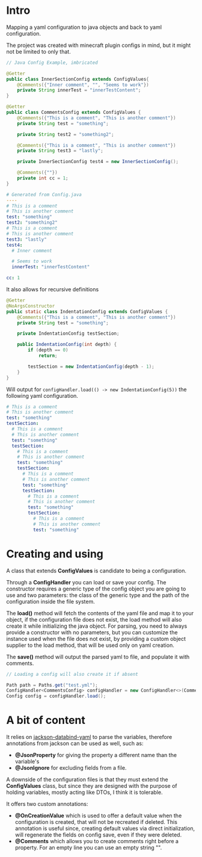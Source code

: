 # Intro

Mapping a yaml configuration to java objects and back to yaml configuration.

The project was created with minecraft plugin configs in mind, but it might not be limited to only that.

```java
// Java Config Example, imbricated

@Getter
public class InnerSectionConfig extends ConfigValues{
    @Comments({"Inner comment", "", "Seems to work"})
    private String innerTest = "innerTestContent";
}

@Getter
public class CommentsConfig extends ConfigValues {
    @Comments({"This is a comment", "This is another comment"})
    private String test = "something";

    private String test2 = "something2";

    @Comments({"This is a comment", "This is another comment"})
    private String test3 = "lastly";

    private InnerSectionConfig test4 = new InnerSectionConfig();

    @Comments({""})
    private int cc = 1;
}
```

```yaml
# Generated from Config.java
----
# This is a comment
# This is another comment
test: "something"
test2: "something2"
# This is a comment
# This is another comment
test3: "lastly"
test4:
  # Inner comment

  # Seems to work
  innerTest: "innerTestContent"

cc: 1
```

It also allows for recursive definitions

```java
@Getter
@NoArgsConstructor
public static class IndentationConfig extends ConfigValues {
    @Comments({"This is a comment", "This is another comment"})
    private String test = "something";

    private IndentationConfig testSection;

    public IndentationConfig(int depth) {
        if (depth == 0)
            return;

        testSection = new IndentationConfig(depth - 1);
    }
}
```
Will output for `configHandler.load(() -> new IndentationConfig(5))` the following yaml configuration.

```yaml
# This is a comment
# This is another comment
test: "something"
testSection:
  # This is a comment
  # This is another comment
  test: "something"
  testSection:
    # This is a comment
    # This is another comment
    test: "something"
    testSection:
      # This is a comment
      # This is another comment
      test: "something"
      testSection:
        # This is a comment
        # This is another comment
        test: "something"
        testSection:
          # This is a comment
          # This is another comment
          test: "something"
```

# Creating and using

A class that extends **ConfigValues** is candidate to being a configuration.

Through a **ConfigHandler** you can load or save your config. The constructor requires a generic type of the config object you are going to use and two parameters: the class of the generic type and the path of the configuration inside the file system.

The **load()** method will fetch the contents of the yaml file and map it to your object, if the configuration file does not exist, the load method will also create it while initializing the java object.
For parsing, you need to always provide a constructor with no parameters, but you can customize the instance used when the file does not exist, by providing a custom object supplier to the load method, that will be used only on yaml creation.

The **save()** method will output the parsed yaml to file, and populate it with comments.

```java
// Loading a config will also create it if absent

Path path = Paths.get("test.yml");
ConfigHandler<CommentsConfig> configHandler = new ConfigHandler<>(CommentsConfig.class, path);
Config config = configHandler.load();
```

# A bit of content

It relies on [jackson-databind-yaml](https://www.baeldung.com/jackson-yaml) to parse the variables, therefore annotations from jackson can be used as well, such as:
 - **@JsonProperty** for giving the property a different name than the variable's
 - **@JsonIgnore** for excluding fields from a file.

A downside of the configuration files is that they must extend the **ConfigValues** class, but since they are designed with the purpose of holding variables, mostly acting like DTOs, I think it is tolerable.

It offers two custom annotations:
 - **@OnCreationValue** which is used to offer a default value when the configuration is created, that will not be recreated if deleted. This annotation is useful since, creating default values via direct initialization, will regenerate the fields on config save, even if they were deleted.
 - **@Comments** which allows you to create comments right before a property. For an empty line you can use an empty string "".
